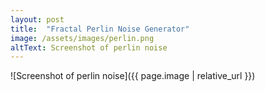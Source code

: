 ```yaml
---
layout: post
title:  "Fractal Perlin Noise Generator"
image: /assets/images/perlin.png
altText: Screenshot of perlin noise
---
```


![Screenshot of perlin noise]({{ page.image | relative_url }})